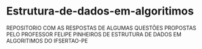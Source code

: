 # Estrutura-de-dados-em-algoritimos
REPOSITORIO COM AS RESPOSTAS DE ALGUMAS QUESTÕES PROPOSTAS PELO PROFESSOR FELIPE PINHEIROS DE ESTRUTURA DE DADOS EM ALGORITIMOS
DO IFSERTAO-PE
